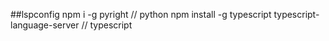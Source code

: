 ##lspconfig
npm i -g pyright // python
npm install -g typescript typescript-language-server // typescript
